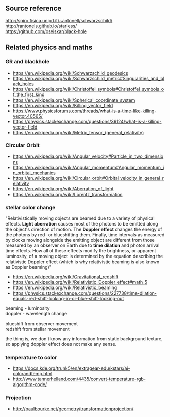 
## Source reference

http://spiro.fisica.unipd.it/~antonell/schwarzschild/  
http://rantonels.github.io/starless/  
https://github.com/oseiskar/black-hole  

## Related physics and maths

### GR and blackhole

- https://en.wikipedia.org/wiki/Schwarzschild_geodesics  
- https://en.wikipedia.org/wiki/Schwarzschild_metric#Singularities_and_black_holes  
- https://en.wikipedia.org/wiki/Christoffel_symbols#Christoffel_symbols_of_the_first_kind  
- https://en.wikipedia.org/wiki/Spherical_coordinate_system  
- https://en.wikipedia.org/wiki/Killing_vector_field  
- https://www.physicsforums.com/threads/what-is-a-time-like-killing-vector.40565/  
- https://physics.stackexchange.com/questions/39124/what-is-a-killing-vector-field  
- https://en.wikipedia.org/wiki/Metric_tensor_(general_relativity)  

### Circular Orbit

- https://en.wikipedia.org/wiki/Angular_velocity#Particle_in_two_dimensions  
- https://en.wikipedia.org/wiki/Angular_momentum#Angular_momentum_in_orbital_mechanics  
- https://en.wikipedia.org/wiki/Circular_orbit#Orbital_velocity_in_general_relativity  
- https://en.wikipedia.org/wiki/Aberration_of_light
- https://en.wikipedia.org/wiki/Lorentz_transformation  

### stellar color change

"Relativistically moving objects are beamed due to a variety of physical effects. **Light aberration** causes most of the photons to be emitted along the object's direction of motion. The **Doppler effect** changes the energy of the photons by red- or blueshifting them. Finally, time intervals as measured by clocks moving alongside the emitting object are different from those measured by an observer on Earth due to **time dilation** and photon arrival time effects. How all of these effects modify the brightness, or apparent luminosity, of a moving object is determined by the equation describing the relativistic Doppler effect (which is why relativistic beaming is also known as Doppler beaming)"

- https://en.wikipedia.org/wiki/Gravitational_redshift  
- https://en.wikipedia.org/wiki/Relativistic_Doppler_effect#math_5  
- https://en.wikipedia.org/wiki/Relativistic_beaming  
- https://physics.stackexchange.com/questions/227738/time-dilation-equals-red-shift-looking-in-or-blue-shift-looking-out  

beaming - luminosity  
doppler - wavelength change  

blueshift from observer movement  
redshift from stellar movement  

the thing is, we don't know any information from static background texture, 
so applying doppler effect does not make any sense.  

### temperature to color

- https://docs.kde.org/trunk5/en/extragear-edu/kstars/ai-colorandtemp.html   
- http://www.tannerhelland.com/4435/convert-temperature-rgb-algorithm-code/  

### Projection

- http://paulbourke.net/geometry/transformationprojection/  